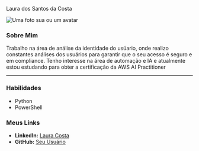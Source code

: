 Laura dos Santos da Costa

![Uma foto sua ou um avatar](https://i.pinimg.com/474x/03/c4/f6/03c4f694f96f523ce7688603dea4acc8.jpg)

### Sobre Mim
Trabalho na área de análise da identidade do usúario, onde realizo constantes análises dos usuários para garantir que o seu acesso é seguro e em compliance. Tenho interesse na área de automação e IA e atualmente estou estudando para obter a certificação da AWS AI Practitioner

---

### Habilidades
- Python
- PowerShell

### Meus Links
- **LinkedIn:** [Laura Costa](https://br.linkedin.com/in/laura-costa-analyst)
- **GitHub:** [Seu Usuário](URL_DO_SEU_GITHUB)
